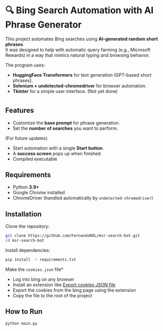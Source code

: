 # 🔍 Bing Search Automation with AI Phrase Generator

This project automates Bing searches using **AI-generated random short phrases**.  
It was designed to help with automatic query farming (e.g., Microsoft Rewards) in a way that mimics natural typing and browsing behavior.  

The program uses:
- **HuggingFace Transformers** for text generation (GPT-based short phrases).
- **Selenium + undetected-chromedriver** for browser automation.
- **Tkinter** for a simple user interface. (Not yet done)


# 

## Features
- Customize the **base prompt** for phrase generation.
- Set the **number of searches** you want to perform.

(For future updates)
- Start automation with a single **Start button**.
- A **success screen** pops up when finished.
- Compiled executable


## Requirements

- Python **3.9+**
- Google Chrome installed  
- ChromeDriver (handled automatically by `undetected-chromedriver`)


## Installation

Clone the repository:

```bash
git clone https://github.com/FernandoROL/msr-search-bot.git
cd msr-search-bot
```

Install dependencies:

```bash
pip install -r requirements.txt
```

Make the `cookies.json` file*

- Log into bing on any browser
- Install an extension like [Export cookies JSON file](https://chromewebstore.google.com/detail/export-cookie-json-file-f/nmckokihipjgplolmcmjakknndddifde)
- Export the cookies from the bing page using the extension
- Copy the file to the root of the project


## How to Run

```
python main.py
```